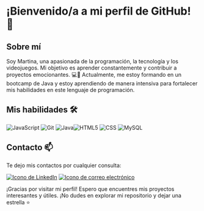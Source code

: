 # ¡Bienvenido/a a mi perfil de GitHub! 👋

## Sobre mí
Soy Martina, una apasionada de la programación, la tecnología y los videojuegos. Mi objetivo es aprender constantemente y contribuir a proyectos emocionantes. 💻🚀
Actualmente, me estoy formando en un bootcamp de Java y estoy aprendiendo de manera intensiva para fortalecer mis habilidades en este lenguaje de programación. 

## Mis habilidades 🛠️
![JavaScript](https://img.shields.io/badge/-JavaScript-yellow?style=flat&logo=javascript&logoColor=white) ![Git](https://img.shields.io/badge/-Git-black?style=flat&logo=git&logoColor=white) ![Java](https://img.shields.io/badge/-Java-orange?style=flat&logo=java&logoColor=white)![HTML5](https://img.shields.io/badge/-HTML5-red?style=flat&logo=html5&logoColor=white) ![CSS](https://img.shields.io/badge/-CSS-blue?style=flat&logo=css3&logoColor=white) ![MySQL](https://img.shields.io/badge/-MySQL-blue?style=flat&logo=mysql&logoColor=white)

## Contacto 📫
Te dejo mis contactos por cualquier consulta:

[![Icono de LinkedIn](https://raw.githubusercontent.com/paulrobertlloyd/socialmediaicons/main/linkedin-48x48.png)](https://www.linkedin.com/in/martina-reta-7bb18b1b2/) [![Icono de correo electrónico](https://raw.githubusercontent.com/paulrobertlloyd/socialmediaicons/main/email-48x48.png)](mailto:martuh8v@gmail.com)


¡Gracias por visitar mi perfil! Espero que encuentres mis proyectos interesantes y útiles. ¡No dudes en explorar mi repositorio y dejar una estrella ⭐
